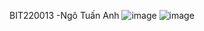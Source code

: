 BIT220013 -Ngô Tuấn Anh
![image](https://github.com/user-attachments/assets/de218c63-b68c-4d1d-a6ed-b6f6b618b4c6)
![image](https://github.com/user-attachments/assets/ed78de95-5547-4e39-8942-afa3a1b8d4e6)
